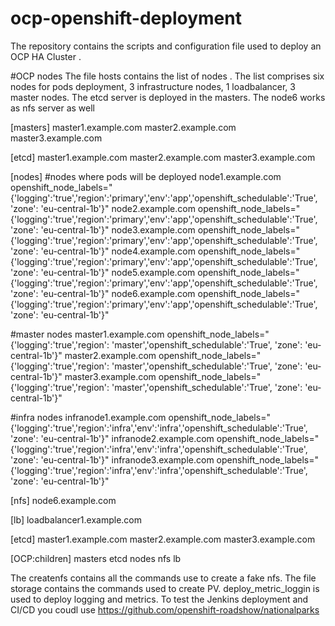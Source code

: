 # ocp-openshift-deployment
 The repository contains the scripts and configuration file used to deploy an OCP HA Cluster . 
 
 #OCP nodes
 The file hosts contains the list of nodes . The list comprises six nodes for pods deployment, 3 infrastructure nodes, 
 1 loadbalancer, 3 master nodes. The etcd server is deployed in the masters. The node6 works as nfs server as well
 
 [masters]
master1.example.com
master2.example.com
master3.example.com

[etcd]
master1.example.com
master2.example.com
master3.example.com

[nodes]
#nodes where pods will be deployed
node1.example.com openshift_node_labels="{'logging':'true','region':'primary','env':'app','openshift_schedulable':'True', 'zone': 'eu-central-1b'}"
node2.example.com openshift_node_labels="{'logging':'true','region':'primary','env':'app','openshift_schedulable':'True', 'zone': 'eu-central-1b'}"
node3.example.com openshift_node_labels="{'logging':'true','region':'primary','env':'app','openshift_schedulable':'True', 'zone': 'eu-central-1b'}"
node4.example.com openshift_node_labels="{'logging':'true','region':'primary','env':'app','openshift_schedulable':'True', 'zone': 'eu-central-1b'}"
node5.example.com openshift_node_labels="{'logging':'true','region':'primary','env':'app','openshift_schedulable':'True', 'zone': 'eu-central-1b'}"
node6.example.com openshift_node_labels="{'logging':'true','region':'primary','env':'app','openshift_schedulable':'True', 'zone': 'eu-central-1b'}"

#master nodes 
master1.example.com openshift_node_labels="{'logging':'true','region': 'master','openshift_schedulable':'True', 'zone': 'eu-central-1b'}"
master2.example.com openshift_node_labels="{'logging':'true','region': 'master','openshift_schedulable':'True', 'zone': 'eu-central-1b'}"
master3.example.com openshift_node_labels="{'logging':'true','region': 'master','openshift_schedulable':'True', 'zone': 'eu-central-1b'}"

#infra nodes
infranode1.example.com openshift_node_labels="{'logging':'true','region':'infra','env':'infra','openshift_schedulable':'True', 'zone': 'eu-central-1b'}"
infranode2.example.com openshift_node_labels="{'logging':'true','region':'infra','env':'infra','openshift_schedulable':'True', 'zone': 'eu-central-1b'}"
infranode3.example.com openshift_node_labels="{'logging':'true','region':'infra','env':'infra','openshift_schedulable':'True', 'zone': 'eu-central-1b'}"


[nfs]
node6.example.com

[lb]
loadbalancer1.example.com

[etcd]
master1.example.com
master2.example.com
master3.example.com

[OCP:children]
masters
etcd
nodes
nfs
lb

The createnfs contains all the commands use to create a fake nfs.
The file storage contains the commands used to create PV.
deploy_metric_loggin  is used to deploy logging and metrics.
To test the Jenkins deployment and CI/CD you coudl use https://github.com/openshift-roadshow/nationalparks 

